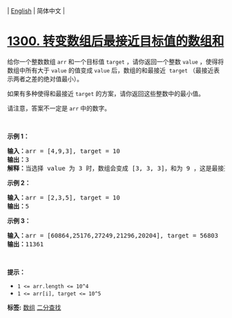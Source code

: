 | [English](README_EN.md) | 简体中文 |

# [1300. 转变数组后最接近目标值的数组和](https://leetcode-cn.com/problems/sum-of-mutated-array-closest-to-target)
<p>给你一个整数数组&nbsp;<code>arr</code> 和一个目标值&nbsp;<code>target</code> ，请你返回一个整数&nbsp;<code>value</code>&nbsp;，使得将数组中所有大于&nbsp;<code>value</code> 的值变成&nbsp;<code>value</code> 后，数组的和最接近&nbsp; <code>target</code>&nbsp;（最接近表示两者之差的绝对值最小）。</p>

<p>如果有多种使得和最接近&nbsp;<code>target</code>&nbsp;的方案，请你返回这些整数中的最小值。</p>

<p>请注意，答案不一定是&nbsp;<code>arr</code> 中的数字。</p>

<p>&nbsp;</p>

<p><strong>示例 1：</strong></p>

<pre><strong>输入：</strong>arr = [4,9,3], target = 10
<strong>输出：</strong>3
<strong>解释：</strong>当选择 value 为 3 时，数组会变成 [3, 3, 3]，和为 9 ，这是最接近 target 的方案。
</pre>

<p><strong>示例 2：</strong></p>

<pre><strong>输入：</strong>arr = [2,3,5], target = 10
<strong>输出：</strong>5
</pre>

<p><strong>示例 3：</strong></p>

<pre><strong>输入：</strong>arr = [60864,25176,27249,21296,20204], target = 56803
<strong>输出：</strong>11361
</pre>

<p>&nbsp;</p>

<p><strong>提示：</strong></p>

<ul>
	<li><code>1 &lt;= arr.length &lt;= 10^4</code></li>
	<li><code>1 &lt;= arr[i], target &lt;= 10^5</code></li>
</ul>

**标签:**  [数组](https://leetcode-cn.com/tag/array) [二分查找](https://leetcode-cn.com/tag/binary-search) 